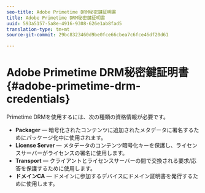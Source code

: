 ```yaml
---
seo-title: Adobe Primetime DRM秘密鍵証明書
title: Adobe Primetime DRM秘密鍵証明書
uuid: 593a5157-5a8e-4916-9308-626e1ab8fad5
translation-type: tm+mt
source-git-commit: 29bc8323460d9be0fce66cbea7c6fce46df20d61

---
```



# Adobe Primetime DRM秘密鍵証明書{#adobe-primetime-drm-credentials}

Primetime DRMを使用するには、次の種類の資格情報が必要です。

* **Packager** — 暗号化されたコンテンツに追加されたメタデータに署名するためにパッケージ化中に使用されます。
* **License Server** — メタデータのコンテンツ暗号化キーを保護し、ライセンスサーバーがライセンスの署名に使用します。
* **Transport** — クライアントとライセンスサーバーの間で交換される要求/応答を保護するために使用します。
* **ドメインCA** — ドメインに参加するデバイスにドメイン証明書を発行するために使用します。

